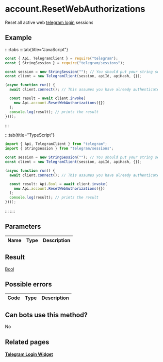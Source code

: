 # account.ResetWebAuthorizations

Reset all active web [telegram login](https://core.telegram.org/widgets/login) sessions

## Example

::::tabs
:::tab{title="JavaScript"}

```js
const { Api, TelegramClient } = require("telegram");
const { StringSession } = require("telegram/sessions");

const session = new StringSession(""); // You should put your string session here
const client = new TelegramClient(session, apiId, apiHash, {});

(async function run() {
  await client.connect(); // This assumes you have already authenticated with .start()

  const result = await client.invoke(
    new Api.account.ResetWebAuthorizations({})
  );
  console.log(result); // prints the result
})();
```

:::

:::tab{title="TypeScript"}

```ts
import { Api, TelegramClient } from "telegram";
import { StringSession } from "telegram/sessions";

const session = new StringSession(""); // You should put your string session here
const client = new TelegramClient(session, apiId, apiHash, {});

(async function run() {
  await client.connect(); // This assumes you have already authenticated with .start()

  const result: Api.Bool = await client.invoke(
    new Api.account.ResetWebAuthorizations({})
  );
  console.log(result); // prints the result
})();
```

:::
::::

## Parameters

| Name | Type | Description |
| :--: | ---- | ----------- |

## Result

[Bool](https://core.telegram.org/type/Bool)

## Possible errors

| Code | Type | Description |
| :--: | ---- | ----------- |

## Can bots use this method?

No

## Related pages

#### [Telegram Login Widget](https://core.telegram.org/widgets/login)
